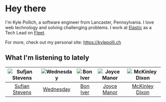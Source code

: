 # Hey there


I'm Kyle Pollich, a software engineer from Lancaster, Pennsylvania. I love web technology and solving challenging problems.
I work at [Elastic](https://www.elastic.co/) as a Tech Lead on [Fleet](https://www.elastic.co/guide/en/fleet/current/fleet-overview.html).

For more, check out my personal site: https://kylepolli.ch

## What I'm listening to lately

<!-- begin artists -->
  |![Sufjan Stevens](https://i.scdn.co/image/ab6761610000f178b80dd6b23c5c04d62d9aa0c6)|![Wednesday](https://i.scdn.co/image/ab6761610000f1786be7d750f449d0e04196e179)|![Bon Iver](https://i.scdn.co/image/ab6761610000f17867be065df01f37a3880216be)|![Joyce Manor](https://i.scdn.co/image/ab6761610000f178b3f2a370b7c0ab22e199217c)|![McKinley Dixon](https://i.scdn.co/image/ab6761610000f178e4a9b5dab09a056e59997b47)|
  |:---:|:---:|:---:|:---:|:---:|
  |[Sufjan Stevens](https://open.spotify.com/artist/4MXUO7sVCaFgFjoTI5ox5c)|[Wednesday](https://open.spotify.com/artist/4j7DrazfBZLLD0OrVoAtEe)|[Bon Iver](https://open.spotify.com/artist/4LEiUm1SRbFMgfqnQTwUbQ)|[Joyce Manor](https://open.spotify.com/artist/7qbvNcfTfckhCNM8NiR8nN)|[McKinley Dixon](https://open.spotify.com/artist/5trjmXbxVZ8E68aVhj8Nko)|
<!-- end artists -->
